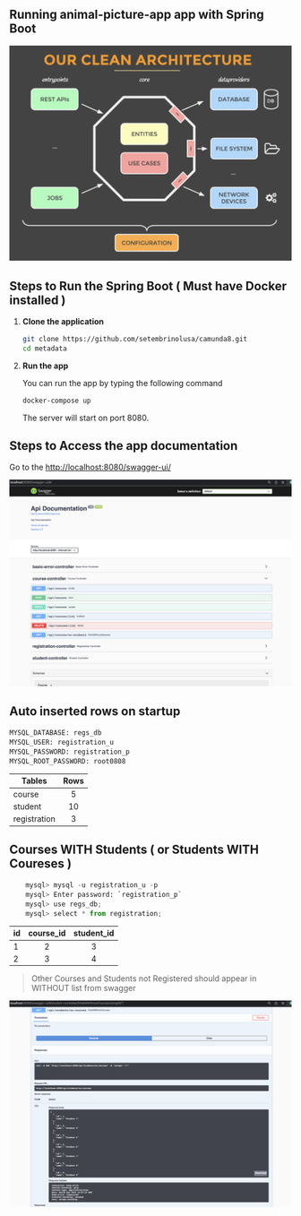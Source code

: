 ## Running animal-picture-app app with Spring Boot

![Clean Architecture](clean.png)

## Steps to Run the Spring Boot ( Must have Docker installed )

1. **Clone the application**

    ```bash
    git clone https://github.com/setembrinolusa/camunda8.git
    cd metadata
    ```

2. **Run the app**

    You can run the app by typing the following command

    ```bash
    docker-compose up
    ```

    The server will start on port 8080.

## Steps to Access the app documentation

Go to the <http://localhost:8080/swagger-ui/>

![swagger](swagger.png)

## Auto inserted rows on startup
```python
MYSQL_DATABASE: regs_db
MYSQL_USER: registration_u
MYSQL_PASSWORD: registration_p
MYSQL_ROOT_PASSWORD: root0808
```

| Tables       | Rows |
|--------------|:----:|
| course       |  5   |
| student      |  10  |
| registration |  3   |

## Courses WITH Students ( or Students WITH Coureses )

```python
    mysql> mysql -u registration_u -p
    mysql> Enter password: `registration_p`
    mysql> use regs_db;
    mysql> select * from registration;
```

| id  | course_id | student_id |
|-----|:---------:|:----------:|
| 1   |     2     |     3      |
| 2   |     3     |     4      |

> Other Courses and Students not Registered should appear in WITHOUT list from swagger
> 
![swagger](without.png)

